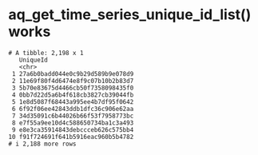 # aq_get_time_series_unique_id_list() works

    # A tibble: 2,198 x 1
       UniqueId                        
       <chr>                           
     1 27a6b0badd044e0c9b29d589b9e078d9
     2 11e69f80f4d6474e8f9c07b10b2b83d7
     3 5b70e83675d4466cb50f7358098435f0
     4 0bb7d22d5a6b4f618cb3827cb39044fb
     5 1e8d5087f68443a995ee4b7df95f0642
     6 6f92f06ee42843ddb1dfc36c906e62aa
     7 34d35091c6b44026b66f53f7958773bc
     8 e7f55a9ee10d4c588650734ba1c3a493
     9 e8e3ca35914843debccceb626c575bb4
    10 f91f724691f641b5916eac960b5b4782
    # i 2,188 more rows

